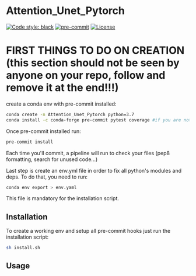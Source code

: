 # Attention_Unet_Pytorch

[![Code style: black](https://img.shields.io/badge/code%20style-black-000000.svg)](https://github.com/psf/black)
[![pre-commit](https://img.shields.io/badge/pre--commit-enabled-brightgreen?logo=pre-commit&logoColor=white)](https://github.com/pre-commit/pre-commit)
[![License](https://img.shields.io/github/license/EdgarLefevre/Attention_Unet_Pytorch?label=license)](https://github.com/EdgarLefevre/Attention_Unet_Pytorch/blob/main/LICENSE)
<!-- [![PyPI](https://img.shields.io/pypi/v/napari-deepmeta.svg?color=green)](https://pypi.org/project/napari-deepmeta)
[![Python Version](https://img.shields.io/pypi/pyversions/napari-deepmeta.svg?color=green)](https://python.org)
[![tests](https://github.com/EdgarLefevre/napari-deepmeta/workflows/tests/badge.svg)](https://github.com/EdgarLefevre/napari-deepmeta/actions)
[![codecov](https://codecov.io/gh/EdgarLefevre/napari-deepmeta/branch/main/graph/badge.svg?token=H41ZaCAg31)](https://codecov.io/gh/EdgarLefevre/napari-deepmeta)
-->



# FIRST THINGS TO DO ON CREATION (this section should not be seen by anyone on your repo, follow and remove it at the end!!!)

create a conda env with pre-commit installed:
```sh
conda create -n Attention_Unet_Pytorch python=3.7
conda install -c conda-forge pre-commit pytest coverage #if you are not root, maybe you need to install git and openssh with conda
```

Once pre-commit installed run:
```sh
pre-commit install
```

Each time you'll commit, a pipeline will run to check your files (pep8 formatting, search for unused code...)


Last step is create an env.yml file in order to fix all python's modules and deps.
To do that, you need to run:
```sh
conda env export > env.yaml
```
This file is mandatory for the installation script.

## Installation

To create a working env and setup all pre-commit hooks just run the installation script:
```sh
sh install.sh
```


## Usage
